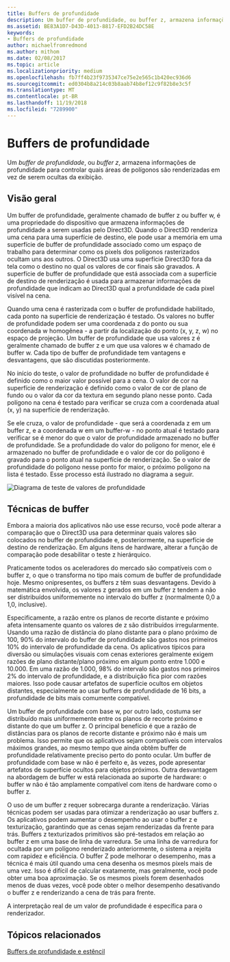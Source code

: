 ```yaml
---
title: Buffers de profundidade
description: Um buffer de profundidade, ou buffer z, armazena informações de profundidade para controlar quais áreas de polígonos são renderizadas em vez de serem ocultas da exibição.
ms.assetid: BE83A1D7-D43D-4013-8817-EFD2B24DC58E
keywords:
- Buffers de profundidade
author: michaelfromredmond
ms.author: mithom
ms.date: 02/08/2017
ms.topic: article
ms.localizationpriority: medium
ms.openlocfilehash: fb7ff4b23f9735347ce75e2e565c1b420ec936d6
ms.sourcegitcommit: ed0304b8a214c03b8aab74b8ef12c9f82b8e3c5f
ms.translationtype: MT
ms.contentlocale: pt-BR
ms.lasthandoff: 11/19/2018
ms.locfileid: "7289900"
---
```

# <a name="depth-buffers"></a>Buffers de profundidade


Um *buffer de profundidade*, ou *buffer z*, armazena informações de profundidade para controlar quais áreas de polígonos são renderizadas em vez de serem ocultas da exibição.

## <a name="span-idoverviewspanspan-idoverviewspanspan-idoverviewspanoverview"></a><span id="Overview"></span><span id="overview"></span><span id="OVERVIEW"></span>Visão geral


Um buffer de profundidade, geralmente chamado de buffer z ou buffer w, é uma propriedade do dispositivo que armazena informações de profundidade a serem usadas pelo Direct3D. Quando o Direct3D renderiza uma cena para uma superfície de destino, ele pode usar a memória em uma superfície de buffer de profundidade associado como um espaço de trabalho para determinar como os pixels dos polígonos rasterizados ocultam uns aos outros. O Direct3D usa uma superfície Direct3D fora da tela como o destino no qual os valores de cor finais são gravados. A superfície de buffer de profundidade que está associada com a superfície de destino de renderização é usada para armazenar informações de profundidade que indicam ao Direct3D qual a profundidade de cada pixel visível na cena.

Quando uma cena é rasterizada com o buffer de profundidade habilitado, cada ponto na superfície de renderização é testado. Os valores no buffer de profundidade podem ser uma coordenada z do ponto ou sua coordenada w homogênea - a partir da localização do ponto (x, y, z, w) no espaço de projeção. Um buffer de profundidade que usa valores z é geralmente chamado de buffer z e um que usa valores w é chamado de buffer w. Cada tipo de buffer de profundidade tem vantagens e desvantagens, que são discutidas posteriormente.

No início do teste, o valor de profundidade no buffer de profundidade é definido como o maior valor possível para a cena. O valor de cor na superfície de renderização é definido como o valor de cor de plano de fundo ou o valor da cor da textura em segundo plano nesse ponto. Cada polígono na cena é testado para verificar se cruza com a coordenada atual (x, y) na superfície de renderização.

Se ele cruza, o valor de profundidade - que será a coordenada z em um buffer z, e a coordenada w em um buffer-w - no ponto atual é testado para verificar se é menor do que o valor de profundidade armazenado no buffer de profundidade. Se a profundidade do valor do polígono for menor, ele é armazenado no buffer de profundidade e o valor de cor do polígono é gravado para o ponto atual na superfície de renderização. Se o valor de profundidade do polígono nesse ponto for maior, o próximo polígono na lista é testado. Esse processo está ilustrado no diagrama a seguir.

![Diagrama de teste de valores de profundidade](images/zbuffer.png)

## <a name="span-idbufferingtechniquesspanspan-idbufferingtechniquesspanspan-idbufferingtechniquesspanbuffering-techniques"></a><span id="Buffering_techniques"></span><span id="buffering_techniques"></span><span id="BUFFERING_TECHNIQUES"></span>Técnicas de buffer


Embora a maioria dos aplicativos não use esse recurso, você pode alterar a comparação que o Direct3D usa para determinar quais valores são colocados no buffer de profundidade e, posteriormente, na superfície de destino de renderização. Em alguns itens de hardware, alterar a função de comparação pode desabilitar o teste z hierárquico.

Praticamente todos os aceleradores do mercado são compatíveis com o buffer z, o que o transforma no tipo mais comum de buffer de profundidade hoje. Mesmo onipresentes, os buffers z têm suas desvantagens. Devido à matemática envolvida, os valores z gerados em um buffer z tendem a não ser distribuídos uniformemente no intervalo do buffer z (normalmente 0,0 a 1,0, inclusive).

Especificamente, a razão entre os planos de recorte distante e próximo afeta intensamente quanto os valores de z são distribuídos irregularmente. Usando uma razão de distância do plano distante para o plano próximo de 100, 90% do intervalo do buffer de profundidade são gastos nos primeiros 10% do intervalo de profundidade da cena. Os aplicativos típicos para diversão ou simulações visuais com cenas exteriores geralmente exigem razões de plano distante/plano próximo em algum ponto entre 1.000 e 10.000. Em uma razão de 1.000, 98% do intervalo são gastos nos primeiros 2% do intervalo de profundidade, e a distribuição fica pior com razões maiores. Isso pode causar artefatos de superfície ocultos em objetos distantes, especialmente ao usar buffers de profundidade de 16 bits, a profundidade de bits mais comumente compatível.

Um buffer de profundidade com base w, por outro lado, costuma ser distribuído mais uniformemente entre os planos de recorte próximo e distante do que um buffer z. O principal benefício é que a razão de distâncias para os planos de recorte distante e próximo não é mais um problema. Isso permite que os aplicativos sejam compatíveis com intervalos máximos grandes, ao mesmo tempo que ainda obtêm buffer de profundidade relativamente preciso perto do ponto ocular. Um buffer de profundidade com base w não é perfeito e, às vezes, pode apresentar artefatos de superfície ocultos para objetos próximos. Outra desvantagem na abordagem de buffer w está relacionada ao suporte de hardware: o buffer w não é tão amplamente compatível com itens de hardware como o buffer z.

O uso de um buffer z requer sobrecarga durante a renderização. Várias técnicas podem ser usadas para otimizar a renderização ao usar buffers z. Os aplicativos podem aumentar o desempenho ao usar o buffer z e texturização, garantindo que as cenas sejam renderizadas da frente para trás. Buffers z texturizados primitivos são pré-testados em relação ao buffer z em uma base de linha de varredura. Se uma linha de varredura for ocultada por um polígono renderizado anteriormente, o sistema a rejeita com rapidez e eficiência. O buffer Z pode melhorar o desempenho, mas a técnica é mais útil quando uma cena desenha os mesmos pixels mais de uma vez. Isso é difícil de calcular exatamente, mas geralmente, você pode obter uma boa aproximação. Se os mesmos pixels forem desenhados menos de duas vezes, você pode obter o melhor desempenho desativando o buffer z e renderizando a cena de trás para frente.

A interpretação real de um valor de profundidade é específica para o renderizador.

## <a name="span-idrelated-topicsspanrelated-topics"></a><span id="related-topics"></span>Tópicos relacionados


[Buffers de profundidade e estêncil](depth-and-stencil-buffers.md)

 

 




